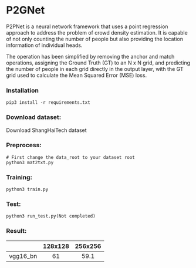 # P2GNet

P2PNet is a neural network framework that uses a point regression approach to address the problem of crowd density estimation. It is capable of not only counting the number of people but also providing the location information of individual heads.

The operation has been simplified by removing the anchor and match operations, assigning the Ground Truth (GT) to an N x N grid, and predicting the number of people in each grid directly in the output layer, with the GT grid used to calculate the Mean Squared Error (MSE) loss.


### Installation
```
pip3 install -r requirements.txt
```

### Download dataset:
Download ShangHaiTech dataset

### Preprocess:
```
# First change the data_root to your dataset root
python3 mat2txt.py
```

### Training:
```
python3 train.py
```

### Test:
```
python3 run_test.py(Not completed)
```

### Result:
|               | 128x128 | 256x256 | 
|---------------|:-------:|:-------:|
| vgg16_bn      |   61    |  59.1   | 

